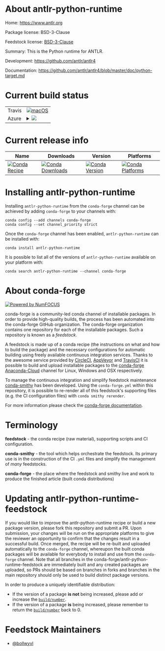 About antlr-python-runtime
==========================

Home: https://www.antlr.org

Package license: BSD-3-Clause

Feedstock license: [BSD-3-Clause](https://github.com/conda-forge/antlr-python-runtime-feedstock/blob/master/LICENSE.txt)

Summary: This is the Python runtime for ANTLR.

Development: https://github.com/antlr/antlr4

Documentation: https://github.com/antlr/antlr4/blob/master/doc/python-target.md

Current build status
====================


<table><tr>
    <td>Travis</td>
    <td>
      <a href="https://travis-ci.com/conda-forge/antlr-python-runtime-feedstock">
        <img alt="macOS" src="https://img.shields.io/travis/com/conda-forge/antlr-python-runtime-feedstock/master.svg?label=macOS">
      </a>
    </td>
  </tr>
    
  <tr>
    <td>Azure</td>
    <td>
      <details>
        <summary>
          <a href="https://dev.azure.com/conda-forge/feedstock-builds/_build/latest?definitionId=37&branchName=master">
            <img src="https://dev.azure.com/conda-forge/feedstock-builds/_apis/build/status/antlr-python-runtime-feedstock?branchName=master">
          </a>
        </summary>
        <table>
          <thead><tr><th>Variant</th><th>Status</th></tr></thead>
          <tbody><tr>
              <td>linux_64_python3.10.____cpython</td>
              <td>
                <a href="https://dev.azure.com/conda-forge/feedstock-builds/_build/latest?definitionId=37&branchName=master">
                  <img src="https://dev.azure.com/conda-forge/feedstock-builds/_apis/build/status/antlr-python-runtime-feedstock?branchName=master&jobName=linux&configuration=linux_64_python3.10.____cpython" alt="variant">
                </a>
              </td>
            </tr><tr>
              <td>linux_64_python3.7.____73_pypy</td>
              <td>
                <a href="https://dev.azure.com/conda-forge/feedstock-builds/_build/latest?definitionId=37&branchName=master">
                  <img src="https://dev.azure.com/conda-forge/feedstock-builds/_apis/build/status/antlr-python-runtime-feedstock?branchName=master&jobName=linux&configuration=linux_64_python3.7.____73_pypy" alt="variant">
                </a>
              </td>
            </tr><tr>
              <td>linux_64_python3.7.____cpython</td>
              <td>
                <a href="https://dev.azure.com/conda-forge/feedstock-builds/_build/latest?definitionId=37&branchName=master">
                  <img src="https://dev.azure.com/conda-forge/feedstock-builds/_apis/build/status/antlr-python-runtime-feedstock?branchName=master&jobName=linux&configuration=linux_64_python3.7.____cpython" alt="variant">
                </a>
              </td>
            </tr><tr>
              <td>linux_64_python3.8.____cpython</td>
              <td>
                <a href="https://dev.azure.com/conda-forge/feedstock-builds/_build/latest?definitionId=37&branchName=master">
                  <img src="https://dev.azure.com/conda-forge/feedstock-builds/_apis/build/status/antlr-python-runtime-feedstock?branchName=master&jobName=linux&configuration=linux_64_python3.8.____cpython" alt="variant">
                </a>
              </td>
            </tr><tr>
              <td>linux_64_python3.9.____cpython</td>
              <td>
                <a href="https://dev.azure.com/conda-forge/feedstock-builds/_build/latest?definitionId=37&branchName=master">
                  <img src="https://dev.azure.com/conda-forge/feedstock-builds/_apis/build/status/antlr-python-runtime-feedstock?branchName=master&jobName=linux&configuration=linux_64_python3.9.____cpython" alt="variant">
                </a>
              </td>
            </tr><tr>
              <td>linux_aarch64_python3.10.____cpython</td>
              <td>
                <a href="https://dev.azure.com/conda-forge/feedstock-builds/_build/latest?definitionId=37&branchName=master">
                  <img src="https://dev.azure.com/conda-forge/feedstock-builds/_apis/build/status/antlr-python-runtime-feedstock?branchName=master&jobName=linux&configuration=linux_aarch64_python3.10.____cpython" alt="variant">
                </a>
              </td>
            </tr><tr>
              <td>linux_aarch64_python3.7.____73_pypy</td>
              <td>
                <a href="https://dev.azure.com/conda-forge/feedstock-builds/_build/latest?definitionId=37&branchName=master">
                  <img src="https://dev.azure.com/conda-forge/feedstock-builds/_apis/build/status/antlr-python-runtime-feedstock?branchName=master&jobName=linux&configuration=linux_aarch64_python3.7.____73_pypy" alt="variant">
                </a>
              </td>
            </tr><tr>
              <td>linux_aarch64_python3.7.____cpython</td>
              <td>
                <a href="https://dev.azure.com/conda-forge/feedstock-builds/_build/latest?definitionId=37&branchName=master">
                  <img src="https://dev.azure.com/conda-forge/feedstock-builds/_apis/build/status/antlr-python-runtime-feedstock?branchName=master&jobName=linux&configuration=linux_aarch64_python3.7.____cpython" alt="variant">
                </a>
              </td>
            </tr><tr>
              <td>linux_aarch64_python3.8.____cpython</td>
              <td>
                <a href="https://dev.azure.com/conda-forge/feedstock-builds/_build/latest?definitionId=37&branchName=master">
                  <img src="https://dev.azure.com/conda-forge/feedstock-builds/_apis/build/status/antlr-python-runtime-feedstock?branchName=master&jobName=linux&configuration=linux_aarch64_python3.8.____cpython" alt="variant">
                </a>
              </td>
            </tr><tr>
              <td>linux_aarch64_python3.9.____cpython</td>
              <td>
                <a href="https://dev.azure.com/conda-forge/feedstock-builds/_build/latest?definitionId=37&branchName=master">
                  <img src="https://dev.azure.com/conda-forge/feedstock-builds/_apis/build/status/antlr-python-runtime-feedstock?branchName=master&jobName=linux&configuration=linux_aarch64_python3.9.____cpython" alt="variant">
                </a>
              </td>
            </tr><tr>
              <td>linux_ppc64le_python3.10.____cpython</td>
              <td>
                <a href="https://dev.azure.com/conda-forge/feedstock-builds/_build/latest?definitionId=37&branchName=master">
                  <img src="https://dev.azure.com/conda-forge/feedstock-builds/_apis/build/status/antlr-python-runtime-feedstock?branchName=master&jobName=linux&configuration=linux_ppc64le_python3.10.____cpython" alt="variant">
                </a>
              </td>
            </tr><tr>
              <td>linux_ppc64le_python3.7.____73_pypy</td>
              <td>
                <a href="https://dev.azure.com/conda-forge/feedstock-builds/_build/latest?definitionId=37&branchName=master">
                  <img src="https://dev.azure.com/conda-forge/feedstock-builds/_apis/build/status/antlr-python-runtime-feedstock?branchName=master&jobName=linux&configuration=linux_ppc64le_python3.7.____73_pypy" alt="variant">
                </a>
              </td>
            </tr><tr>
              <td>linux_ppc64le_python3.7.____cpython</td>
              <td>
                <a href="https://dev.azure.com/conda-forge/feedstock-builds/_build/latest?definitionId=37&branchName=master">
                  <img src="https://dev.azure.com/conda-forge/feedstock-builds/_apis/build/status/antlr-python-runtime-feedstock?branchName=master&jobName=linux&configuration=linux_ppc64le_python3.7.____cpython" alt="variant">
                </a>
              </td>
            </tr><tr>
              <td>linux_ppc64le_python3.8.____cpython</td>
              <td>
                <a href="https://dev.azure.com/conda-forge/feedstock-builds/_build/latest?definitionId=37&branchName=master">
                  <img src="https://dev.azure.com/conda-forge/feedstock-builds/_apis/build/status/antlr-python-runtime-feedstock?branchName=master&jobName=linux&configuration=linux_ppc64le_python3.8.____cpython" alt="variant">
                </a>
              </td>
            </tr><tr>
              <td>linux_ppc64le_python3.9.____cpython</td>
              <td>
                <a href="https://dev.azure.com/conda-forge/feedstock-builds/_build/latest?definitionId=37&branchName=master">
                  <img src="https://dev.azure.com/conda-forge/feedstock-builds/_apis/build/status/antlr-python-runtime-feedstock?branchName=master&jobName=linux&configuration=linux_ppc64le_python3.9.____cpython" alt="variant">
                </a>
              </td>
            </tr><tr>
              <td>osx_64_python3.10.____cpython</td>
              <td>
                <a href="https://dev.azure.com/conda-forge/feedstock-builds/_build/latest?definitionId=37&branchName=master">
                  <img src="https://dev.azure.com/conda-forge/feedstock-builds/_apis/build/status/antlr-python-runtime-feedstock?branchName=master&jobName=osx&configuration=osx_64_python3.10.____cpython" alt="variant">
                </a>
              </td>
            </tr><tr>
              <td>osx_64_python3.7.____73_pypy</td>
              <td>
                <a href="https://dev.azure.com/conda-forge/feedstock-builds/_build/latest?definitionId=37&branchName=master">
                  <img src="https://dev.azure.com/conda-forge/feedstock-builds/_apis/build/status/antlr-python-runtime-feedstock?branchName=master&jobName=osx&configuration=osx_64_python3.7.____73_pypy" alt="variant">
                </a>
              </td>
            </tr><tr>
              <td>osx_64_python3.7.____cpython</td>
              <td>
                <a href="https://dev.azure.com/conda-forge/feedstock-builds/_build/latest?definitionId=37&branchName=master">
                  <img src="https://dev.azure.com/conda-forge/feedstock-builds/_apis/build/status/antlr-python-runtime-feedstock?branchName=master&jobName=osx&configuration=osx_64_python3.7.____cpython" alt="variant">
                </a>
              </td>
            </tr><tr>
              <td>osx_64_python3.8.____cpython</td>
              <td>
                <a href="https://dev.azure.com/conda-forge/feedstock-builds/_build/latest?definitionId=37&branchName=master">
                  <img src="https://dev.azure.com/conda-forge/feedstock-builds/_apis/build/status/antlr-python-runtime-feedstock?branchName=master&jobName=osx&configuration=osx_64_python3.8.____cpython" alt="variant">
                </a>
              </td>
            </tr><tr>
              <td>osx_64_python3.9.____cpython</td>
              <td>
                <a href="https://dev.azure.com/conda-forge/feedstock-builds/_build/latest?definitionId=37&branchName=master">
                  <img src="https://dev.azure.com/conda-forge/feedstock-builds/_apis/build/status/antlr-python-runtime-feedstock?branchName=master&jobName=osx&configuration=osx_64_python3.9.____cpython" alt="variant">
                </a>
              </td>
            </tr><tr>
              <td>osx_arm64_python3.10.____cpython</td>
              <td>
                <a href="https://dev.azure.com/conda-forge/feedstock-builds/_build/latest?definitionId=37&branchName=master">
                  <img src="https://dev.azure.com/conda-forge/feedstock-builds/_apis/build/status/antlr-python-runtime-feedstock?branchName=master&jobName=osx&configuration=osx_arm64_python3.10.____cpython" alt="variant">
                </a>
              </td>
            </tr><tr>
              <td>osx_arm64_python3.8.____cpython</td>
              <td>
                <a href="https://dev.azure.com/conda-forge/feedstock-builds/_build/latest?definitionId=37&branchName=master">
                  <img src="https://dev.azure.com/conda-forge/feedstock-builds/_apis/build/status/antlr-python-runtime-feedstock?branchName=master&jobName=osx&configuration=osx_arm64_python3.8.____cpython" alt="variant">
                </a>
              </td>
            </tr><tr>
              <td>osx_arm64_python3.9.____cpython</td>
              <td>
                <a href="https://dev.azure.com/conda-forge/feedstock-builds/_build/latest?definitionId=37&branchName=master">
                  <img src="https://dev.azure.com/conda-forge/feedstock-builds/_apis/build/status/antlr-python-runtime-feedstock?branchName=master&jobName=osx&configuration=osx_arm64_python3.9.____cpython" alt="variant">
                </a>
              </td>
            </tr><tr>
              <td>win_64_python3.10.____cpython</td>
              <td>
                <a href="https://dev.azure.com/conda-forge/feedstock-builds/_build/latest?definitionId=37&branchName=master">
                  <img src="https://dev.azure.com/conda-forge/feedstock-builds/_apis/build/status/antlr-python-runtime-feedstock?branchName=master&jobName=win&configuration=win_64_python3.10.____cpython" alt="variant">
                </a>
              </td>
            </tr><tr>
              <td>win_64_python3.7.____73_pypy</td>
              <td>
                <a href="https://dev.azure.com/conda-forge/feedstock-builds/_build/latest?definitionId=37&branchName=master">
                  <img src="https://dev.azure.com/conda-forge/feedstock-builds/_apis/build/status/antlr-python-runtime-feedstock?branchName=master&jobName=win&configuration=win_64_python3.7.____73_pypy" alt="variant">
                </a>
              </td>
            </tr><tr>
              <td>win_64_python3.7.____cpython</td>
              <td>
                <a href="https://dev.azure.com/conda-forge/feedstock-builds/_build/latest?definitionId=37&branchName=master">
                  <img src="https://dev.azure.com/conda-forge/feedstock-builds/_apis/build/status/antlr-python-runtime-feedstock?branchName=master&jobName=win&configuration=win_64_python3.7.____cpython" alt="variant">
                </a>
              </td>
            </tr><tr>
              <td>win_64_python3.8.____cpython</td>
              <td>
                <a href="https://dev.azure.com/conda-forge/feedstock-builds/_build/latest?definitionId=37&branchName=master">
                  <img src="https://dev.azure.com/conda-forge/feedstock-builds/_apis/build/status/antlr-python-runtime-feedstock?branchName=master&jobName=win&configuration=win_64_python3.8.____cpython" alt="variant">
                </a>
              </td>
            </tr><tr>
              <td>win_64_python3.9.____cpython</td>
              <td>
                <a href="https://dev.azure.com/conda-forge/feedstock-builds/_build/latest?definitionId=37&branchName=master">
                  <img src="https://dev.azure.com/conda-forge/feedstock-builds/_apis/build/status/antlr-python-runtime-feedstock?branchName=master&jobName=win&configuration=win_64_python3.9.____cpython" alt="variant">
                </a>
              </td>
            </tr>
          </tbody>
        </table>
      </details>
    </td>
  </tr>
</table>

Current release info
====================

| Name | Downloads | Version | Platforms |
| --- | --- | --- | --- |
| [![Conda Recipe](https://img.shields.io/badge/recipe-antlr--python--runtime-green.svg)](https://anaconda.org/conda-forge/antlr-python-runtime) | [![Conda Downloads](https://img.shields.io/conda/dn/conda-forge/antlr-python-runtime.svg)](https://anaconda.org/conda-forge/antlr-python-runtime) | [![Conda Version](https://img.shields.io/conda/vn/conda-forge/antlr-python-runtime.svg)](https://anaconda.org/conda-forge/antlr-python-runtime) | [![Conda Platforms](https://img.shields.io/conda/pn/conda-forge/antlr-python-runtime.svg)](https://anaconda.org/conda-forge/antlr-python-runtime) |

Installing antlr-python-runtime
===============================

Installing `antlr-python-runtime` from the `conda-forge` channel can be achieved by adding `conda-forge` to your channels with:

```
conda config --add channels conda-forge
conda config --set channel_priority strict
```

Once the `conda-forge` channel has been enabled, `antlr-python-runtime` can be installed with:

```
conda install antlr-python-runtime
```

It is possible to list all of the versions of `antlr-python-runtime` available on your platform with:

```
conda search antlr-python-runtime --channel conda-forge
```


About conda-forge
=================

[![Powered by
NumFOCUS](https://img.shields.io/badge/powered%20by-NumFOCUS-orange.svg?style=flat&colorA=E1523D&colorB=007D8A)](https://numfocus.org)

conda-forge is a community-led conda channel of installable packages.
In order to provide high-quality builds, the process has been automated into the
conda-forge GitHub organization. The conda-forge organization contains one repository
for each of the installable packages. Such a repository is known as a *feedstock*.

A feedstock is made up of a conda recipe (the instructions on what and how to build
the package) and the necessary configurations for automatic building using freely
available continuous integration services. Thanks to the awesome service provided by
[CircleCI](https://circleci.com/), [AppVeyor](https://www.appveyor.com/)
and [TravisCI](https://travis-ci.com/) it is possible to build and upload installable
packages to the [conda-forge](https://anaconda.org/conda-forge)
[Anaconda-Cloud](https://anaconda.org/) channel for Linux, Windows and OSX respectively.

To manage the continuous integration and simplify feedstock maintenance
[conda-smithy](https://github.com/conda-forge/conda-smithy) has been developed.
Using the ``conda-forge.yml`` within this repository, it is possible to re-render all of
this feedstock's supporting files (e.g. the CI configuration files) with ``conda smithy rerender``.

For more information please check the [conda-forge documentation](https://conda-forge.org/docs/).

Terminology
===========

**feedstock** - the conda recipe (raw material), supporting scripts and CI configuration.

**conda-smithy** - the tool which helps orchestrate the feedstock.
                   Its primary use is in the construction of the CI ``.yml`` files
                   and simplify the management of *many* feedstocks.

**conda-forge** - the place where the feedstock and smithy live and work to
                  produce the finished article (built conda distributions)


Updating antlr-python-runtime-feedstock
=======================================

If you would like to improve the antlr-python-runtime recipe or build a new
package version, please fork this repository and submit a PR. Upon submission,
your changes will be run on the appropriate platforms to give the reviewer an
opportunity to confirm that the changes result in a successful build. Once
merged, the recipe will be re-built and uploaded automatically to the
`conda-forge` channel, whereupon the built conda packages will be available for
everybody to install and use from the `conda-forge` channel.
Note that all branches in the conda-forge/antlr-python-runtime-feedstock are
immediately built and any created packages are uploaded, so PRs should be based
on branches in forks and branches in the main repository should only be used to
build distinct package versions.

In order to produce a uniquely identifiable distribution:
 * If the version of a package **is not** being increased, please add or increase
   the [``build/number``](https://docs.conda.io/projects/conda-build/en/latest/resources/define-metadata.html#build-number-and-string).
 * If the version of a package **is** being increased, please remember to return
   the [``build/number``](https://docs.conda.io/projects/conda-build/en/latest/resources/define-metadata.html#build-number-and-string)
   back to 0.

Feedstock Maintainers
=====================

* [@bollwyvl](https://github.com/bollwyvl/)


